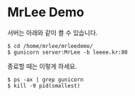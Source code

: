 MrLee Demo
===

서버는 아래와 같이 켤 수 있습니다.

    $ cd /home/mrlee/mrleedemo/
    $ gunicorn server:MrLee -b leeee.kr:80

종료할 때는 이렇게 하세요.

    $ ps -ax | grep gunicorn
    $ kill -9 pid(smallest)